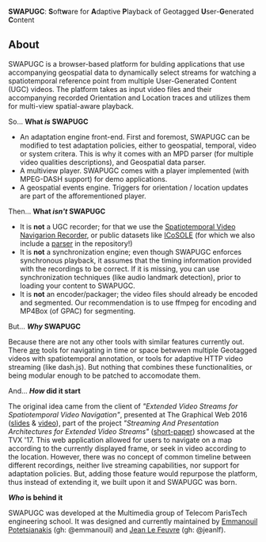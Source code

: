 ---
---

**SWAPUGC**: **S**oft**w**are for **A**daptive **P**layback of Geotagged **U**ser-**G**enerated **C**ontent

## About

SWAPUGC is a browser-based platform for bulding applications that use accompanying geospatial data to dynamically select streams for watching a spatiotemporal reference point from multiple User-Generated Content (UGC) videos. The platform takes as input video files and their accompanying recorded Orientation and Location traces and utilizes them for multi-view spatial-aware playback.

So... **What _is_ SWAPUGC**

* An adaptation engine front-end. First and foremost, SWAPUGC can be modified to test adaptation policies, either to geospatial, temporal, video or system critera. This is why it comes with an MPD parser (for multiple video qualities descriptions), and Geospatial data parser.
* A multiview player. SWAPUGC comes with a player implemented (with MPEG-DASH support) for demo applications.
* A geospatial events engine. Triggers for orientation / location updates are part of the afforementioned player.


Then... **What _isn't_ SWAPUGC**

* It is **not** a UGC recorder; for that we use the [Spatiotemporal Video Navigarion Recorder](https://github.com/emmanouil/Spatiotemporal-Navigation-Recorder), or public datasets like [ICoSOLE](http://icosole.lab.vrt.be/) (for which we also include a [parser](https://github.com/emmanouil/SWAPUGC/blob/master/tools/parser_single_file.py) in the repository!)
* It is **not** a synchronization engine; even though SWAPUGC enforces synchronous playback, it assumes that the timing information provided with the recordings to be correct. If it is missing, you can use synchronization techniques (like audio landmark detection), prior to loading your content to SWAPUGC.
* It is **not** an encoder/packager; the video files should already be encoded and segmented. Our recommendation is to use ffmpeg for encoding and MP4Box (of GPAC) for segmenting.


But... **_Why_ SWAPUGC**

Because there are not any other tools with similar features currently out. There [are](https://github.com/emmanouil/Beta-App-Client) tools for navigating in time or space betwwen multiple Geotagged videos with spatiotemporal annotation, or tools for adaptive HTTP video streaming (like dash.js). But nothing that combines these functionalities, or being modular enough to be patched to accomodate them.

And... **_How_ did it start**

The original idea came from the client of _"Extended Video Streams for Spatiotemporal Video Navigation"_, presented at The Graphical Web 2016 ([slides](https://emmanouil.wp.imt.fr/files/2017/03/Extended-Video-Streams-for-Spatiotemporal-Navigation.pdf) & [video](https://www.youtube.com/watch?v=iUhGZV9SSiM)), part of the project _"Streaming And Presentation Architectures for Extended Video Streams"_ ([short-paper](https://www.researchgate.net/publication/317593679_Streaming_and_Presentation_Architectures_for_Extended_Video_Streams)) showcased at the TVX '17. 
This web application allowed for users to navigate on a map according to the currently displayed frame, or seek in video according to the location. However, there was no concept of common timeline between different recordings, neither live streaming capabilities, nor support for adaptation policies. But, adding those feature would repurpose the platform, thus instead of extending it, we built upon it and SWAPUGC was born.


**_Who_ is behind it**

SWAPUGC was developed at the Multimedia group of Telecom ParisTech engineering school. It was designed and currently maintained by [Emmanouil Potetsianakis](https://emmanouil.wp.imt.fr) (gh: @emmanouil) and [Jean Le Feuvre](https://lefeuvre.wp.imt.fr/) (gh: @jeanlf).